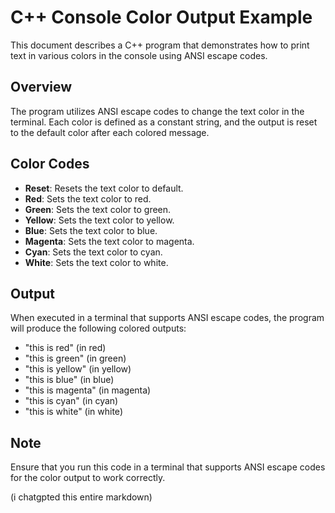# C++ Console Color Output Example

This document describes a C++ program that demonstrates how to print text in various colors in the console using ANSI escape codes.

## Overview

The program utilizes ANSI escape codes to change the text color in the terminal. Each color is defined as a constant string, and the output is reset to the default color after each colored message.

## Color Codes

- **Reset**: Resets the text color to default.
- **Red**: Sets the text color to red.
- **Green**: Sets the text color to green.
- **Yellow**: Sets the text color to yellow.
- **Blue**: Sets the text color to blue.
- **Magenta**: Sets the text color to magenta.
- **Cyan**: Sets the text color to cyan.
- **White**: Sets the text color to white.

## Output

When executed in a terminal that supports ANSI escape codes, the program will produce the following colored outputs:

- "this is red" (in red)
- "this is green" (in green)
- "this is yellow" (in yellow)
- "this is blue" (in blue)
- "this is magenta" (in magenta)
- "this is cyan" (in cyan)
- "this is white" (in white)

## Note

Ensure that you run this code in a terminal that supports ANSI escape codes for the color output to work correctly.



(i chatgpted this entire markdown)
